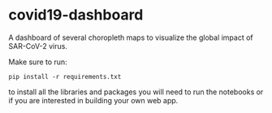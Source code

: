 # covid19-dashboard
A dashboard of several choropleth maps to visualize the global impact of SAR-CoV-2 virus.

Make sure to run:
```
pip install -r requirements.txt
```
to install all the libraries and packages you will need to run the notebooks or if you are interested in building your own web app.
